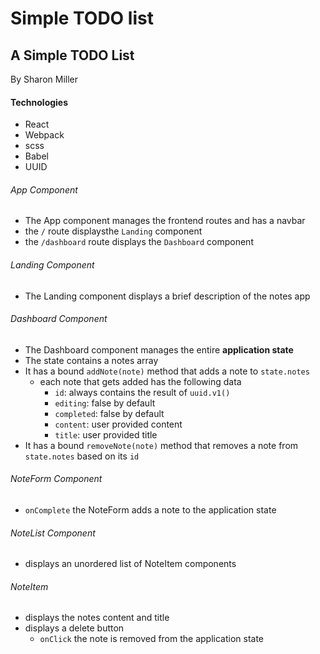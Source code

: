 Simple TODO list
===

## A Simple TODO List

By Sharon Miller

#### Technologies
* React
* Webpack
* scss
* Babel
* UUID

###### App Component
* The App component manages the frontend routes and has a navbar
* the `/` route displaysthe `Landing` component
* the `/dashboard` route displays the `Dashboard` component

###### Landing Component
* The Landing component displays a brief description of the notes app

###### Dashboard Component 
* The Dashboard component manages the entire **application state**
* The state  contains a notes array
* It has a bound `addNote(note)` method that adds a note to `state.notes`
  * each note that gets added has the following data
    * `id`: always contains the result of `uuid.v1()`
    * `editing`: false by default
    * `completed`: false by default
    * `content`: user provided content
    * `title`: user provided title
* It has a bound `removeNote(note)` method that removes a note from `state.notes` based on its `id`

###### NoteForm Component
* `onComplete` the NoteForm adds a note to the application state

###### NoteList Component 
* displays an unordered list of NoteItem components

###### NoteItem
* displays the notes content and title
* displays a delete button
  * `onClick` the note is removed from the application state

